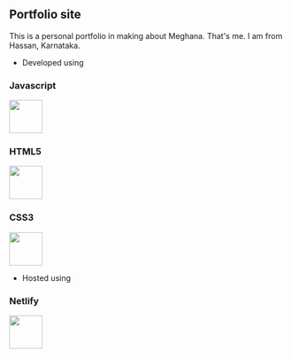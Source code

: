 ## Portfolio site

This is a personal portfolio in making about Meghana. That's me.
I am from Hassan, Karnataka. 

- Developed using 

### Javascript
<img src="https://cdn.worldvectorlogo.com/logos/logo-javascript.svg" width="60" height="60">

### HTML5  
<img src="https://cdn.worldvectorlogo.com/logos/html-5.svg" width="60" height="60">

### CSS3
<img src="https://cdn.worldvectorlogo.com/logos/css-3.svg" width="60" height="60">

- Hosted using

### Netlify
<img src="https://cdn.worldvectorlogo.com/logos/netlify.svg" width="60" height="60">

